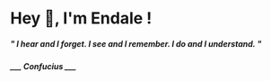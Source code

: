 <h1 title="head"> Hey 👋, I'm Endale !</h1>

**<h5><i>" I hear and I forget. I see and I remember. I do and I understand. "</i></h5>**

*<b>___ Confucius ___</b>*
